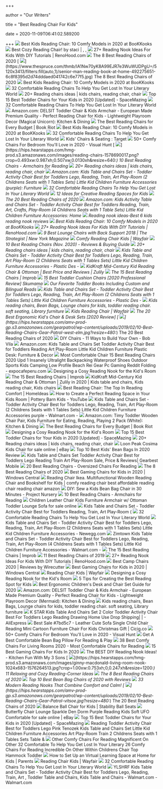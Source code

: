 +++
        
author = "Our Writers"
        
title = "Best Reading Chair For Kids"
        
date = 2020-11-09T06:41:02.589200
        
+++
[ ![](https://bookkooks.com/wp-content/uploads/2020/03/best-kids-reading-chairs.png)](https://bookkooks.com/wp-content/uploads/2020/03/best-kids-reading-chairs.png) Best Kids Reading Chair: 10 Comfy Models in 2020 at BooKKooks
[ ![](https://i.pinimg.com/originals/49/99/f0/4999f0bc28254129c166badcac400ae5.jpg)](https://i.pinimg.com/originals/49/99/f0/4999f0bc28254129c166badcac400ae5.jpg) Best Cozy Reading Chair! by staci | , , 
[ ![](https://www.renohood.com/wp-content/uploads/comfortable-papasan-reading-chair.jpg)](https://www.renohood.com/wp-content/uploads/comfortable-papasan-reading-chair.jpg) 27+ Reading Nook Ideas For Kids With DIY Tutorials | RenoHood.com
[ ![](https://www.thespruce.com/thmb/RHwqu2ZW6Lzf2miJ6HHK37IsgV0=/640x640/smart/filters:no_upscale()/ScreenShot2019-10-10at11.17.59AM-925b73e29be2407d9a860a530424c2f0.jpg)](https://www.thespruce.com/thmb/RHwqu2ZW6Lzf2miJ6HHK37IsgV0=/640x640/smart/filters:no_upscale()/ScreenShot2019-10-10at11.17.59AM-925b73e29be2407d9a860a530424c2f0.jpg) The 8 Best Reading Chairs of 2020
[ ![](https://www.thespruce.com/thmb/IA1Nw70yK8A99EJR7e3WuWUDPgU=/5120x3413/filters:fill(auto,1)/senior-man-reading-book-at-home-492275651-6c8f8395d2d74dddaed041742c6e77f5.jpg)](https://www.thespruce.com/thmb/IA1Nw70yK8A99EJR7e3WuWUDPgU=/5120x3413/filters:fill(auto,1)/senior-man-reading-book-at-home-492275651-6c8f8395d2d74dddaed041742c6e77f5.jpg) The 8 Best Reading Chairs of 2020
[ ![](https://bookkooks.com/wp-content/uploads/2020/03/best-kids-reading-chairs-review.png)](https://bookkooks.com/wp-content/uploads/2020/03/best-kids-reading-chairs-review.png) Best Kids Reading Chair: 10 Comfy Models in 2020 at BooKKooks
[ ![](http://cdn.home-designing.com/wp-content/uploads/2016/12/small-space-reading-chair-600x600.jpg)](http://cdn.home-designing.com/wp-content/uploads/2016/12/small-space-reading-chair-600x600.jpg) 32 Comfortable Reading Chairs To Help You Get Lost In Your Literary World
[ ![](https://i.pinimg.com/236x/4d/81/6b/4d816b912cdc5a4d95483ca4374959ae--reading-chairs-reading-room.jpg)](https://i.pinimg.com/236x/4d/81/6b/4d816b912cdc5a4d95483ca4374959ae--reading-chairs-reading-room.jpg) 20+ Reading chairs ideas | kids chairs, reading chair, chair
[ ![](https://spacemazing.com/wp-content/uploads/2019/05/Keet-Roundy-Microsuede-Children%E2%80%99s-chair-1-e1559236755634.jpg)](https://spacemazing.com/wp-content/uploads/2019/05/Keet-Roundy-Microsuede-Children%E2%80%99s-chair-1-e1559236755634.jpg) Top 15 Best Toddler Chairs for Your Kids in 2020 [Updated] - SpaceMazing
[ ![](http://cdn.home-designing.com/wp-content/uploads/2016/12/wood-and-fabric-rocker-good-reading-chairs-600x601.jpg)](http://cdn.home-designing.com/wp-content/uploads/2016/12/wood-and-fabric-rocker-good-reading-chairs-600x601.jpg) 32 Comfortable Reading Chairs To Help You Get Lost In Your Literary World
[ ![](https://images-na.ssl-images-amazon.com/images/I/71Vc2W1vfeL._AC_SL1500_.jpg)](https://images-na.ssl-images-amazon.com/images/I/71Vc2W1vfeL._AC_SL1500_.jpg) Amazon.com: DELSIT Toddler Chair & Kids Armchair - European Made Premium  Quality - Perfect Reading Chair for Kids - Lightweight Playroom Decor  (Magical Unicorn): Kitchen & Dining
[ ![](https://bookriot.com/wp-content/uploads/2018/01/reading-chair-1280x720.png)](https://bookriot.com/wp-content/uploads/2018/01/reading-chair-1280x720.png) The Best Reading Chairs for Every Budget | Book Riot
[ ![](https://bookkooks.com/wp-content/uploads/2020/03/big-joe-chair.png)](https://bookkooks.com/wp-content/uploads/2020/03/big-joe-chair.png) Best Kids Reading Chair: 10 Comfy Models in 2020 at BooKKooks
[ ![](http://cdn.home-designing.com/wp-content/uploads/2016/12/silicone-black-modern-reading-chairs-600x458.jpg)](http://cdn.home-designing.com/wp-content/uploads/2016/12/silicone-black-modern-reading-chairs-600x458.jpg) 32 Comfortable Reading Chairs To Help You Get Lost In Your Literary World
[ ![](https://target.scene7.com/is/image/Target/GUEST_f8d2f1c6-ffc0-4f9a-ae3f-7f7cb9ba2aa3)](https://target.scene7.com/is/image/Target/GUEST_f8d2f1c6-ffc0-4f9a-ae3f-7f7cb9ba2aa3) Kids' Chairs & Seating : Target
[ ![](https://visualhunt.com/photos/10/best-25-comfy-reading-chair-ideas-on-pinterest-comfy.jpg?s=wh2)](https://visualhunt.com/photos/10/best-25-comfy-reading-chair-ideas-on-pinterest-comfy.jpg?s=wh2) 50+ Comfy Chairs For Bedroom You'll Love in 2020 - Visual Hunt
[ ![](https://hips.hearstapps.com/hmg-prod.s3.amazonaws.com/images/reading-chairs-1578690017.png?crop=0.493xw:0.987xh;0.507xw,0.0130xh&resize=640:*)](https://hips.hearstapps.com/hmg-prod.s3.amazonaws.com/images/reading-chairs-1578690017.png?crop=0.493xw:0.987xh;0.507xw,0.0130xh&resize=640:*) 10 Best Reading Chairs - Armchairs for Reading
[ ![](https://i.pinimg.com/236x/54/76/82/5476822dcf97c8345f42271552d8f0b5--ball-chair-reading-chairs.jpg)](https://i.pinimg.com/236x/54/76/82/5476822dcf97c8345f42271552d8f0b5--ball-chair-reading-chairs.jpg) 20+ Reading chairs ideas | kids chairs, reading chair, chair
[ ![](https://images-na.ssl-images-amazon.com/images/I/41WAC7ARoqL._AC_.jpg)](https://images-na.ssl-images-amazon.com/images/I/41WAC7ARoqL._AC_.jpg) Amazon.com: Kids Table and Chairs Set - Toddler Activity Chair Best for  Toddlers Lego, Reading, Train, Art Play-Room (2 Childrens Seats with 1  Tables Sets) Little Kid Children Furniture Accessories (purple): Furniture
[ ![](http://cdn.home-designing.com/wp-content/uploads/2016/12/kids-reading-chair-600x600.jpg)](http://cdn.home-designing.com/wp-content/uploads/2016/12/kids-reading-chair-600x600.jpg) 32 Comfortable Reading Chairs To Help You Get Lost In Your Literary World
[ ![](https://www.thespruce.com/thmb/GfUKRHoOOJIOGeL43gZ3syeHFtU=/735x0/wooden-furniture-and-tent-with-pillows-in-natural-scandinavian-playroom-for-kids--real-photofox-1164330775-40a0e694b01740bdb41eb2d8e2cd6d30.jpg)](https://www.thespruce.com/thmb/GfUKRHoOOJIOGeL43gZ3syeHFtU=/735x0/wooden-furniture-and-tent-with-pillows-in-natural-scandinavian-playroom-for-kids--real-photofox-1164330775-40a0e694b01740bdb41eb2d8e2cd6d30.jpg) 12 Ideas for Creative Reading Spaces for Kids
[ ![](https://hips.hearstapps.com/amv-prod-gp.s3.amazonaws.com/gearpatrol/wp-content/uploads/2019/02/10-Best-Reading-Chairs-Gear-Patrol-feature-.jpg)](https://hips.hearstapps.com/amv-prod-gp.s3.amazonaws.com/gearpatrol/wp-content/uploads/2019/02/10-Best-Reading-Chairs-Gear-Patrol-feature-.jpg) The 20 Best Reading Chairs of 2020
[ ![](https://m.media-amazon.com/images/I/61qOQv4CgkL._AC_SS350_.jpg)](https://m.media-amazon.com/images/I/61qOQv4CgkL._AC_SS350_.jpg) Amazon.com: Kids Activity Table and Chairs Set - Toddler Activity Chair Best  for Toddlers Reading, Train, Art, Crafts, Play-Room (4 Childrens Seats with  1 Table Sets) Little Kid Children Furniture Accessories: Home
[ ![](https://www.babescare.com/wp-content/uploads/2017/05/nook-review.jpg)](https://www.babescare.com/wp-content/uploads/2017/05/nook-review.jpg) Reading nook ideas-Best 6 kids reading nook reviews
[ ![](https://bookkooks.com/wp-content/uploads/2020/03/keet-chair.png)](https://bookkooks.com/wp-content/uploads/2020/03/keet-chair.png) Best Kids Reading Chair: 10 Comfy Models in 2020 at BooKKooks
[ ![](https://www.renohood.com/wp-content/uploads/diy-bookshelf-reading-chair-1200x900.jpg)](https://www.renohood.com/wp-content/uploads/diy-bookshelf-reading-chair-1200x900.jpg) 27+ Reading Nook Ideas For Kids With DIY Tutorials | RenoHood.com
[ ![](https://pyxis.nymag.com/v1/imgs/b88/8db/265303d3d28e86fa38051a443d2051b598-lede-.rsquare.w1200.jpg)](https://pyxis.nymag.com/v1/imgs/b88/8db/265303d3d28e86fa38051a443d2051b598-lede-.rsquare.w1200.jpg) 9 Best Lounge Chairs with Back Support 2018 | The Strategist | New York  Magazine
[ ![](https://secure.img1-fg.wfcdn.com/im/62612758/resize-h600-w600%5Ecompr-r85/3348/33481981/My+Comfy+Personalized+Kids+Chair.jpg)](https://secure.img1-fg.wfcdn.com/im/62612758/resize-h600-w600%5Ecompr-r85/3348/33481981/My+Comfy+Personalized+Kids+Chair.jpg) Comfy Reading Chair Kids | Wayfair
[ ![](https://wisepick.org/wp-content/uploads/2019/05/Best-Reading-Chair-211.jpg)](https://wisepick.org/wp-content/uploads/2019/05/Best-Reading-Chair-211.jpg) 10 Best Reading Chairs (Nov. 2020) - Reviews & Buying Guide
[ ![](https://i.pinimg.com/236x/69/41/44/694144b69fcaddf0747d8ab6a8b410b9--chairs-for-kids-reading-chairs.jpg)](https://i.pinimg.com/236x/69/41/44/694144b69fcaddf0747d8ab6a8b410b9--chairs-for-kids-reading-chairs.jpg) 20+ Reading chairs ideas | kids chairs, reading chair, chair
[ ![](https://i5.walmartimages.com/asr/cae8dc6f-e895-4822-b49c-954d93d9b6d8_1.de2af35ce250e22c7cbed8c23caae1c8.jpeg)](https://i5.walmartimages.com/asr/cae8dc6f-e895-4822-b49c-954d93d9b6d8_1.de2af35ce250e22c7cbed8c23caae1c8.jpeg) Kids Table and Chairs Set - Toddler Activity Chair Best for Toddlers Lego,  Reading, Train, Art Play-Room (2 Childrens Seats with 1 Tables Sets) Little Kid  Children Furniture Accessories - Plastic Des -
[ ![](https://cfcdn.zulily.com/images/cache/product/452x1000/341730/zu71304189_main_tm1554856035.jpg)](https://cfcdn.zulily.com/images/cache/product/452x1000/341730/zu71304189_main_tm1554856035.jpg) KidKraft Mid-Century Kid Reading Chair & Ottoman | Best Price and Reviews |  Zulily
[ ![](https://cdn.improb.com/wp-content/uploads/2018/02/Bryant-Corner-Chair.png)](https://cdn.improb.com/wp-content/uploads/2018/02/Bryant-Corner-Chair.png) The 15 Best Reading Chairs | Improb
[ ![](https://skumama.com/wp-content/uploads/2019/12/Melissa-Doug-Armchair.jpg)](https://skumama.com/wp-content/uploads/2019/12/Melissa-Doug-Armchair.jpg) 15 Best Toddler Cushion Chairs [2020 Professional Review]  Skumama
[ ![](https://10dlq823u3q32ztyku1fnglg-wpengine.netdna-ssl.com/wp-content/uploads/2020/04/toddler-reading-favorite-books-18-1-scaled-e1585876660648.jpg)](https://10dlq823u3q32ztyku1fnglg-wpengine.netdna-ssl.com/wp-content/uploads/2020/04/toddler-reading-favorite-books-18-1-scaled-e1585876660648.jpg) Our Favorite Toddler Books Including Custom and Bilingual Reads
[ ![](https://i5.walmartimages.com/asr/8e10ad6f-18f1-49f8-8476-2b4c85b0a273_1.b6c6edaf96bbaa27508e3ec9c624a357.jpeg)](https://i5.walmartimages.com/asr/8e10ad6f-18f1-49f8-8476-2b4c85b0a273_1.b6c6edaf96bbaa27508e3ec9c624a357.jpeg) Kids Table and Chairs Set - Toddler Activity Chair Best for Toddlers Lego,  Reading, Train, Art Play-Room (2 Childrens Seats with 1 Tables Sets) Little Kid  Children Furniture Accessories - Plastic Des -
[ ![](http://www.daycarefurnituredirect.com/i/17FF/DG-BEAN-SMALL-DOT-GRN-GG.jpg)](http://www.daycarefurnituredirect.com/i/17FF/DG-BEAN-SMALL-DOT-GRN-GG.jpg) Kids reading chairs, Bean Bags, Lounge chairs for kids, toddler reading  chair. soft seating, Library furniture
[ ![](https://secure.img1-ag.wfcdn.com/im/94171409/resize-h310-w310%5Ecompr-r85/2814/28148450/bear-kids-desk-chair-set-of-2.jpg)](https://secure.img1-ag.wfcdn.com/im/94171409/resize-h310-w310%5Ecompr-r85/2814/28148450/bear-kids-desk-chair-set-of-2.jpg) Kids Reading Chair | Wayfair
[ ![](https://ergonomicshealth.com/wp-content/uploads/2019/01/Ergdeskskids_banner.jpg)](https://ergonomicshealth.com/wp-content/uploads/2019/01/Ergdeskskids_banner.jpg) The 20 Best Ergonomic Kid's Chair & Desk Sets [2020 Review]
[ ![](https://hips.hearstapps.com/amv-prod-gp.s3.amazonaws.com/gearpatrol/wp-content/uploads/2019/02/10-Best-Reading-Chairs-Gear-Patrol-west-elm.jpg?resize=480:*)](https://hips.hearstapps.com/amv-prod-gp.s3.amazonaws.com/gearpatrol/wp-content/uploads/2019/02/10-Best-Reading-Chairs-Gear-Patrol-west-elm.jpg?resize=480:*) The 20 Best Reading Chairs of 2020
[ ![](https://s3-production.bobvila.com/slides/20785/widened/jen-woodhouse-kid-chair.jpg?1591224205)](https://s3-production.bobvila.com/slides/20785/widened/jen-woodhouse-kid-chair.jpg?1591224205) DIY Chairs - 11 Ways to Build Your Own - Bob Vila
[ ![](https://images-na.ssl-images-amazon.com/images/I/51cuqYes52L._AC_SY355_.jpg)](https://images-na.ssl-images-amazon.com/images/I/51cuqYes52L._AC_SY355_.jpg) Amazon.com: Kids Table and Chairs Set Toddler Activity Chair Best for Toddlers  Reading Art Play-Room Little Kid Children Furniture Plastic Desk: Furniture  & Decor
[ ![](https://www.expocafeperu.com/w/2020/04/most-comfortable-chair-15-best-reading-chairs-2020-upd-1-insanely-ultralight-backpacking-waterproof-shoes-outdoor-sports-kids-camping-low-profile-beach-rei.jpg)](https://www.expocafeperu.com/w/2020/04/most-comfortable-chair-15-best-reading-chairs-2020-upd-1-insanely-ultralight-backpacking-waterproof-shoes-outdoor-sports-kids-camping-low-profile-beach-rei.jpg) Most Comfortable Chair 15 Best Reading Chairs 2020 Upd 1 Insanely  Ultralight Backpacking Waterproof Shoes Outdoor Sports Kids Camping Low  Profile Beach Rei Gear Pc Gaming Reddit Folding - expocafeperu.com
[ ![](https://www.kidsinteriors.com/wp-content/uploads/2018/04/3m.jpg)](https://www.kidsinteriors.com/wp-content/uploads/2018/04/3m.jpg) Designing a Cosy Reading Nook for the Kid's Room
[ ![](https://cdn.improb.com/wp-content/uploads/2018/02/best-reading-chairs.jpg)](https://cdn.improb.com/wp-content/uploads/2018/02/best-reading-chairs.jpg) The 15 Best Reading Chairs | Improb
[ ![](https://i.pinimg.com/474x/a1/4f/e3/a14fe36142454f6f3f58e9431cd5b16b.jpg)](https://i.pinimg.com/474x/a1/4f/e3/a14fe36142454f6f3f58e9431cd5b16b.jpg) KidKraft Mid-Century Kid Reading Chair & Ottoman | Zulily in 2020 | Kids  table and chairs, Kids reading chair, Kids chairs
[ ![](https://www.homeideas.com/wp-content/uploads/2020/08/JC-Home-Bilbao-Kids-Recliner.jpg)](https://www.homeideas.com/wp-content/uploads/2020/08/JC-Home-Bilbao-Kids-Recliner.jpg) Best Reading Chair: The Top In Reading Comfort | HomeIdeas
[ ![](https://i.ytimg.com/vi/JEyeVNhl5s4/maxresdefault.jpg)](https://i.ytimg.com/vi/JEyeVNhl5s4/maxresdefault.jpg) How to Create a Perfect Reading Space in Your Kids Room | Pottery Barn Kids  - YouTube
[ ![](https://i5.walmartimages.com/asr/dcc546b9-d528-4b3f-b78f-c5a25e52b1f7_1.735993a7856285219fc36ab22bb57a4a.jpeg?odnWidth=612&odnHeight=612&odnBg=ffffff)](https://i5.walmartimages.com/asr/dcc546b9-d528-4b3f-b78f-c5a25e52b1f7_1.735993a7856285219fc36ab22bb57a4a.jpeg?odnWidth=612&odnHeight=612&odnBg=ffffff) Kids Table and Chairs Set - Toddler Activity Chair Best for Toddlers Lego,  Reading, Train, Art Play-Room (2 Childrens Seats with 1 Tables Sets) Little Kid  Children Furniture Accessories purple - Walmart.com -
[ ![](https://images-na.ssl-images-amazon.com/images/I/51FP-SVbIlL._AC_SL1500_.jpg)](https://images-na.ssl-images-amazon.com/images/I/51FP-SVbIlL._AC_SL1500_.jpg) Amazon.com: Timy Toddler Wooden Chair Pair, Kids Furniture for Eating,  Reading, Playing 2 Pack (White): Kitchen & Dining
[ ![](https://s2982.pcdn.co/wp-content/uploads/2018/01/Room-and-Board-Eos-Swivel-Chair.jpg.optimal.jpg)](https://s2982.pcdn.co/wp-content/uploads/2018/01/Room-and-Board-Eos-Swivel-Chair.jpg.optimal.jpg) The Best Reading Chairs for Every Budget | Book Riot
[ ![](https://www.kidsinteriors.com/wp-content/uploads/2018/04/1and-2-m.jpg)](https://www.kidsinteriors.com/wp-content/uploads/2018/04/1and-2-m.jpg) Designing a Cosy Reading Nook for the Kid's Room
[ ![](https://spacemazing.com/wp-content/uploads/2019/05/Anima-Adventure-Sweet-Seatspink-Owl-Children%E2%80%99s-chair-e1559236346759-290x300.jpg)](https://spacemazing.com/wp-content/uploads/2019/05/Anima-Adventure-Sweet-Seatspink-Owl-Children%E2%80%99s-chair-e1559236346759-290x300.jpg) Top 15 Best Toddler Chairs for Your Kids in 2020 [Updated] - SpaceMazing
[ ![](https://i.pinimg.com/236x/40/eb/e3/40ebe308952e58a333bf7df57112d607--big-girl-rooms-kids-rooms.jpg)](https://i.pinimg.com/236x/40/eb/e3/40ebe308952e58a333bf7df57112d607--big-girl-rooms-kids-rooms.jpg) 20+ Reading chairs ideas | kids chairs, reading chair, chair
[ ![](https://i.ebayimg.com/images/g/iIgAAOSwEDFeRGTW/s-l1600.jpg)](https://i.ebayimg.com/images/g/iIgAAOSwEDFeRGTW/s-l1600.jpg) Loon Peak Cosima Kids Chair for sale online | eBay
[ ![](https://www.eyyaa.com/wp-content/uploads/2016/08/ECR4Kids-Classic-Bean-Bag-Chair-Junior-26-Blue-300x281.jpg)](https://www.eyyaa.com/wp-content/uploads/2016/08/ECR4Kids-Classic-Bean-Bag-Chair-Junior-26-Blue-300x281.jpg) Top 10 Best Kids' Bean Bags In 2020 Review
[ ![](https://gloimg.gbtcdn.com/storage/item/6647454127737753600/15889/0ac2d86523b0.jpg_400x400.jpg)](https://gloimg.gbtcdn.com/storage/item/6647454127737753600/15889/0ac2d86523b0.jpg_400x400.jpg) Kids Table and Chairs Set Toddler Activity Chair Best for Toddlers Lego  Reading Train Art Play-Room Sale, Price & Reviews| Gearbest Mobile
[ ![](https://hips.hearstapps.com/hmg-prod.s3.amazonaws.com/images/reading-chairs-lead-1579279562.jpg)](https://hips.hearstapps.com/hmg-prod.s3.amazonaws.com/images/reading-chairs-lead-1579279562.jpg) 20 Best Reading Chairs - Oversized Chairs For Reading
[ ![](https://www.thespruce.com/thmb/9iuT4Ic5GqqpWE8A2RUbUqvRtUE=/900x0/filters:no_upscale():max_bytes(150000):strip_icc()/book-nook-armchair-2-o-b2de95a55d9f497991dd3443c9cc0235.jpg)](https://www.thespruce.com/thmb/9iuT4Ic5GqqpWE8A2RUbUqvRtUE=/900x0/filters:no_upscale():max_bytes(150000):strip_icc()/book-nook-armchair-2-o-b2de95a55d9f497991dd3443c9cc0235.jpg) The 8 Best Reading Chairs of 2020
[ ![](https://www.windowscentral.com/sites/wpcentral.com/files/styles/large/public/field/image/2020/06/amazonbasics-gaming-chair-lifestyle.jpg)](https://www.windowscentral.com/sites/wpcentral.com/files/styles/large/public/field/image/2020/06/amazonbasics-gaming-chair-lifestyle.jpg) Best Gaming Chairs for Kids in 2020 | Windows Central
[ ![](https://cobbshops.com/wp-content/uploads/2018/05/kid-reading-a-book-wooden-personal-reading-chair-orange-cushions-pink-shoes-763x1024.jpg)](https://cobbshops.com/wp-content/uploads/2018/05/kid-reading-a-book-wooden-personal-reading-chair-orange-cushions-pink-shoes-763x1024.jpg) Reading Chair Ikea. Multifunctional Wooden Reading Chair and Bookshelf for  Kids | comfy reading chair best affordable reading chair reading chair  amazon
[ ![](https://projectnursery.com/wp-content/uploads/2014/05/bean-bag-graphic-2.jpg)](https://projectnursery.com/wp-content/uploads/2014/05/bean-bag-graphic-2.jpg) DIY: Sew a Kids Bean Bag Chair in 30 Minutes - Project Nursery
[ ![](https://hips.hearstapps.com/hmg-prod.s3.amazonaws.com/images/reading-chairs-1578690017.png)](https://hips.hearstapps.com/hmg-prod.s3.amazonaws.com/images/reading-chairs-1578690017.png) 10 Best Reading Chairs - Armchairs for Reading
[ ![](https://i.ebayimg.com/images/g/L48AAOSwqvVeu5YW/s-l640.jpg)](https://i.ebayimg.com/images/g/L48AAOSwqvVeu5YW/s-l640.jpg) Children Leather Chair Kids Furniture Armchair w/ Ottoman Toddler Lounge  Sofa for sale online
[ ![](https://www.oxgord.com/media/catalog/product/cache/1/image/650x500/a4e40ebdc3e371adff845072e1c73f37/p/t/ptlc_01_02.jpg)](https://www.oxgord.com/media/catalog/product/cache/1/image/650x500/a4e40ebdc3e371adff845072e1c73f37/p/t/ptlc_01_02.jpg) Kids Table and Chairs Set - Toddler Activity Chair Best for Toddlers Reading,  Train, Art Play-Room (
[ ![](http://cdn.home-designing.com/wp-content/uploads/2016/12/white-vibrating-modern-reading-chairs-600x823.jpg)](http://cdn.home-designing.com/wp-content/uploads/2016/12/white-vibrating-modern-reading-chairs-600x823.jpg) 32 Comfortable Reading Chairs To Help You Get Lost In Your Literary World
[ ![](https://c1.neweggimages.com/ProductImageCompressAll1280/AM9P_132144766659009049ErRwOJDFpY.jpg)](https://c1.neweggimages.com/ProductImageCompressAll1280/AM9P_132144766659009049ErRwOJDFpY.jpg) Kids Table and Chairs Set - Toddler Activity Chair Best for Toddlers Lego,  Reading, Train, Art Play-Room (2 Childrens Seats with 1 Tables Sets) Little Kid  Children Furniture Accessories - Newegg.com
[ ![](https://i5.walmartimages.com/asr/8daea1f3-238e-481a-a174-076d38bf711b_1.2c713a28f5214a4a3ad0a6505e74077c.jpeg)](https://i5.walmartimages.com/asr/8daea1f3-238e-481a-a174-076d38bf711b_1.2c713a28f5214a4a3ad0a6505e74077c.jpeg) Zimtown Kids Table and Chairs Set - Toddler Activity Chair Best for Toddlers  Lego, Reading, Train, Art Play-Room (4 Childrens Seats with 1 Tables Sets)  Little Kid Children Furniture Accessories - Walmart.com -
[ ![](https://cdn.improb.com/wp-content/uploads/2018/02/3Book-Nook-Arm-Chair.png)](https://cdn.improb.com/wp-content/uploads/2018/02/3Book-Nook-Arm-Chair.png) The 15 Best Reading Chairs | Improb
[ ![](https://www.firstforwomen.com/wp-content/uploads/sites/2/2019/09/trend-lab-elephant-plush-kids-reading-chair.jpg?w=1024)](https://www.firstforwomen.com/wp-content/uploads/sites/2/2019/09/trend-lab-elephant-plush-kids-reading-chair.jpg?w=1024) 11 Best Reading Chairs of 2019
[ ![](https://www.renohood.com/wp-content/uploads/canopy-reading-nook-ideas-for-kids.jpg)](https://www.renohood.com/wp-content/uploads/canopy-reading-nook-ideas-for-kids.jpg) 27+ Reading Nook Ideas For Kids With DIY Tutorials | RenoHood.com
[ ![](https://cdn.thewirecutter.com/wp-content/uploads/2017/08/camping-chairs-2x1-fullres-28-1024x512.jpg)](https://cdn.thewirecutter.com/wp-content/uploads/2017/08/camping-chairs-2x1-fullres-28-1024x512.jpg) Best Camp Chairs 2020 | Reviews by Wirecutter
[ ![](https://www.windowscentral.com/sites/wpcentral.com/files/styles/large/public/field/image/2020/06/ofm-gaming-chair-lifestyle.jpg)](https://www.windowscentral.com/sites/wpcentral.com/files/styles/large/public/field/image/2020/06/ofm-gaming-chair-lifestyle.jpg) Best Gaming Chairs for Kids in 2020 | Windows Central
[ ![](https://secure.img1-fg.wfcdn.com/im/44201489/resize-h310-w310%5Ecompr-r85/1822/18227143/ormskirk-chair-kids-recliner.jpg)](https://secure.img1-fg.wfcdn.com/im/44201489/resize-h310-w310%5Ecompr-r85/1822/18227143/ormskirk-chair-kids-recliner.jpg) Reading Chair Kids | Wayfair
[ ![](https://www.kidsinteriors.com/wp-content/uploads/2018/04/15-and-16.jpg)](https://www.kidsinteriors.com/wp-content/uploads/2018/04/15-and-16.jpg) Designing a Cosy Reading Nook for the Kid's Room
[ ![](https://blog.brainbalancecenters.com/hubfs/reading-nook-for-kids-design-ideas.jpeg)](https://blog.brainbalancecenters.com/hubfs/reading-nook-for-kids-design-ideas.jpeg) 5 Tips for Creating the Best Reading Spot for Kids
[ ![](https://www.deskadvisor.org/wp-content/uploads/2018/03/best-kids-desk-chair-set-ergonomic-adjustable.jpg)](https://www.deskadvisor.org/wp-content/uploads/2018/03/best-kids-desk-chair-set-ergonomic-adjustable.jpg) Best Ergonomic Children's Desk and Chair Set Guide for 2020
[ ![](https://images-na.ssl-images-amazon.com/images/I/91i0GmewnSL._AC_SL1500_.jpg)](https://images-na.ssl-images-amazon.com/images/I/91i0GmewnSL._AC_SL1500_.jpg) Amazon.com: DELSIT Toddler Chair & Kids Armchair - European Made Premium  Quality - Perfect Reading Chair for Kids - Lightweight Playroom Decor  (Mermaid): Kitchen & Dining
[ ![](http://www.daycarefurnituredirect.com/i/17FF/DG-BEAN-SMALL-SOLID-BRN-GG.jpg)](http://www.daycarefurnituredirect.com/i/17FF/DG-BEAN-SMALL-SOLID-BRN-GG.jpg) Kids reading chairs, Bean Bags, Lounge chairs for kids, toddler reading  chair. soft seating, Library furniture
[ ![](https://ae01.alicdn.com/kf/H1f3112ef165d4d56811f02fdf1fda179D/K-STAR-Kids-Table-And-Chairs-Set-2-Color-Toddler-Activity-Chair-Best-For-Toddlers-Lego.jpg_Q90.jpg_.webp)](https://ae01.alicdn.com/kf/H1f3112ef165d4d56811f02fdf1fda179D/K-STAR-Kids-Table-And-Chairs-Set-2-Color-Toddler-Activity-Chair-Best-For-Toddlers-Lego.jpg_Q90.jpg_.webp) K STAR Kids Table And Chairs Set 2 Color Toddler Activity Chair Best For  Toddlers Lego Reading Drawing Home Use Drop Shipping| | - AliExpress
[ ![](https://i3.wp.com/ae01.alicdn.com/kf/H1a4c56dc7e7849698f1d10cb656207d6Z/Leather-Cute-sofa-single-child-chair-reading-Mini-cartoon-furniture-chair-for-kids-Christmas-Gift.jpg)](https://i3.wp.com/ae01.alicdn.com/kf/H1a4c56dc7e7849698f1d10cb656207d6Z/Leather-Cute-sofa-single-child-chair-reading-Mini-cartoon-furniture-chair-for-kids-Christmas-Gift.jpg) Best Sale #7bd5c7 - Leather Cute Sofa Single Child Chair Reading Mini  Cartoon Furniture Chair For Kids Christmas Gift | Cicig.co
[ ![](https://visualhunt.com/photos/10/best-25-cozy-chair-ideas-on-pinterest-comfy-chair.jpg?s=pi)](https://visualhunt.com/photos/10/best-25-cozy-chair-ideas-on-pinterest-comfy-chair.jpg?s=pi) 50+ Comfy Chairs For Bedroom You'll Love in 2020 - Visual Hunt
[ ![](https://pillowreviewer.com/wp-content/uploads/2019/12/Butterfly-Craze-Floor-Lounger-Pillow-Seats.jpg)](https://pillowreviewer.com/wp-content/uploads/2019/12/Butterfly-Craze-Floor-Lounger-Pillow-Seats.jpg) Get A Best Comfortable Bean Bag Pillow For Reading & Play
[ ![](https://hips.hearstapps.com/hmg-prod.s3.amazonaws.com/images/best-comfy-chairs-1579641851.png)](https://hips.hearstapps.com/hmg-prod.s3.amazonaws.com/images/best-comfy-chairs-1579641851.png) 38 Best Comfy Chairs For Living Rooms 2020 - Most Comfortable Chairs for  Reading
[ ![](https://cdn2.momjunction.com/wp-content/uploads/2020/05/Best-Gaming-Chairs-For-Kids1.jpg)](https://cdn2.momjunction.com/wp-content/uploads/2020/05/Best-Gaming-Chairs-For-Kids1.jpg) 15 Best Gaming Chairs For Kids In 2020
[ ![](https://kitchenfunwithmy3sons.com/wp-content/uploads/2016/03/the-best-diy-reading-nook-ideas-for-kids-14.jpg)](https://kitchenfunwithmy3sons.com/wp-content/uploads/2016/03/the-best-diy-reading-nook-ideas-for-kids-14.jpg) The BEST DIY Reading Nook Ideas! - Kitchen Fun With My 3 Sons
[ ![](https://hips.hearstapps.com/hmg-prod.s3.amazonaws.com/images/ginny-macdonald-living-room-nook-1024x683-1576264513.jpg?crop=1.00xw:0.753xh;0,0.247xh&resize=1200:*)](https://hips.hearstapps.com/hmg-prod.s3.amazonaws.com/images/ginny-macdonald-living-room-nook-1024x683-1576264513.jpg?crop=1.00xw:0.753xh;0,0.247xh&resize=1200:*) 11 Relaxing and Cozy Reading-Corner Ideas
[ ![](https://www.thespruce.com/thmb/66lQPhD6LaF5l3S_z38l2wzkpPU=/900x0/filters:no_upscale():max_bytes(150000):strip_icc()/irving-roll-arm-leather-recliner-c-8da4a5a00da94a49a9fd88ce738e3ce5.jpg)](https://www.thespruce.com/thmb/66lQPhD6LaF5l3S_z38l2wzkpPU=/900x0/filters:no_upscale():max_bytes(150000):strip_icc()/irving-roll-arm-leather-recliner-c-8da4a5a00da94a49a9fd88ce738e3ce5.jpg) The 8 Best Reading Chairs of 2020
[ ![](https://www.republiclab.com/wp-content/uploads/2018/07/best-bean-bag-chairs-1.jpg)](https://www.republiclab.com/wp-content/uploads/2018/07/best-bean-bag-chairs-1.jpg) Top 10 Best Bean Bag Chairs of 2020 with Reviews
[ ![](https://cdn.decoist.com/wp-content/uploads/2017/04/Window-seat-as-a-comfortable-reading-nook.jpeg)](https://cdn.decoist.com/wp-content/uploads/2017/04/Window-seat-as-a-comfortable-reading-nook.jpeg) 33 Modern Reading Nooks That Combine Comfort and Calm!
[ ![](https://hips.hearstapps.com/amv-prod-gp.s3.amazonaws.com/gearpatrol/wp-content/uploads/2019/02/10-Best-Reading-Chairs-Gear-Patrol-vitsoe.jpg?resize=480:*)](https://hips.hearstapps.com/amv-prod-gp.s3.amazonaws.com/gearpatrol/wp-content/uploads/2019/02/10-Best-Reading-Chairs-Gear-Patrol-vitsoe.jpg?resize=480:*) The 20 Best Reading Chairs of 2020
[ ![](https://funandfunction.com/media/catalog/product/cache/d836d0aca748fb9367c92871c4ca1707/B/L/BL6441P_001.jpg)](https://funandfunction.com/media/catalog/product/cache/d836d0aca748fb9367c92871c4ca1707/B/L/BL6441P_001.jpg) Balance Ball Chair for Kids | Stability Ball Seats
[ ![](https://i.ebayimg.com/images/g/lNEAAOSwyN5fRVky/s-l1600.png)](https://i.ebayimg.com/images/g/lNEAAOSwyN5fRVky/s-l1600.png) Butterfly Chair Lounge Sparkle Den Dorm Purple Reading Kids Soft UFO  Comfortable for sale online | eBay
[ ![](https://spacemazing.com/wp-content/uploads/2019/12/B.-spaces-by-Battat-%E2%80%93-Kid-Century-Modern-Trendy-Toddler-Chair-Set-of-Two-Kids-Chairs-%E2%80%93-Kids-Furniture-Set-for-Toddlers-and-Kids-300x300.jpg)](https://spacemazing.com/wp-content/uploads/2019/12/B.-spaces-by-Battat-%E2%80%93-Kid-Century-Modern-Trendy-Toddler-Chair-Set-of-Two-Kids-Chairs-%E2%80%93-Kids-Furniture-Set-for-Toddlers-and-Kids-300x300.jpg) Top 15 Best Toddler Chairs for Your Kids in 2020 [Updated] - SpaceMazing
[ ![](https://images-na.ssl-images-amazon.com/images/I/61O5ah0LbQL._AC_SL1000_.jpg)](https://images-na.ssl-images-amazon.com/images/I/61O5ah0LbQL._AC_SL1000_.jpg) Reading Toddler Activity Chair Best for Toddlers Lego Pink Tenozek Kids  Table and Chairs Set Little Kid Children Furniture Accessories Art  Play-Room Train 2 Childrens Seats with 1 Tables Sets Table &
[ ![](http://www.ihis.info/wp-content/uploads/2018/06/comfy-chairs-for-reading-modern-on-other-intended-soft-armchair-kids-children-s-foam-chair-childrens-17.jpg)](http://www.ihis.info/wp-content/uploads/2018/06/comfy-chairs-for-reading-modern-on-other-intended-soft-armchair-kids-children-s-foam-chair-childrens-17.jpg) Other Comfy Chairs For Reading Magnificent On Other 32 Comfortable To Help  You Get Lost In Your Literary 26 Comfy Chairs For Reading Incredible On  Other Within Childrens Chair Top Hammock Toddler
[ ![](https://imagesvc.meredithcorp.io/v3/jumpstartpure/image?url=https://cf-images.us-east-1.prod.boltdns.net/v1/static/5966354423001/acecb847-f253-4aef-9ce8-9ea446ff8684/4f6a41ec-18ab-4e0e-a003-714ac69b5705/1280x720/match/image.jpg&w=1280&h=720&q=90&c=cc)](https://imagesvc.meredithcorp.io/v3/jumpstartpure/image?url=https://cf-images.us-east-1.prod.boltdns.net/v1/static/5966354423001/acecb847-f253-4aef-9ce8-9ea446ff8684/4f6a41ec-18ab-4e0e-a003-714ac69b5705/1280x720/match/image.jpg&w=1280&h=720&q=90&c=cc) How to Set Up an Virtual Learning Space at Home for Kids | Parents
[ ![](https://secure.img1-fg.wfcdn.com/im/39028884/resize-h600-w600%5Ecompr-r85/8512/8512108/Coppock+Children%27s+Recliner+Kids+Chair.jpg)](https://secure.img1-fg.wfcdn.com/im/39028884/resize-h600-w600%5Ecompr-r85/8512/8512108/Coppock+Children%27s+Recliner+Kids+Chair.jpg) Reading Chair Kids | Wayfair
[ ![](http://cdn.home-designing.com/wp-content/uploads/2016/12/quilted-leather-reading-chairs-for-sale.jpg)](http://cdn.home-designing.com/wp-content/uploads/2016/12/quilted-leather-reading-chairs-for-sale.jpg) 32 Comfortable Reading Chairs To Help You Get Lost In Your Literary World
[ ![](https://i5.walmartimages.com/asr/9aeeb5f2-4719-49c7-8dd7-d3930c0a9a78.03642d92b78883e1fce50b07affef7e2.jpeg?odnWidth=612&odnHeight=612&odnBg=ffffff)](https://i5.walmartimages.com/asr/9aeeb5f2-4719-49c7-8dd7-d3930c0a9a78.03642d92b78883e1fce50b07affef7e2.jpeg?odnWidth=612&odnHeight=612&odnBg=ffffff) YLSHRF Kids Table and Chairs Set - Toddler Activity Chair Best for Toddlers  Lego, Reading, Train, Art , Toddler Table and Chairs, Kids Table and Chairs  - Walmart.com - Walmart.com
